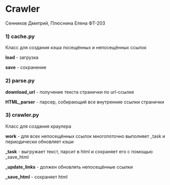 # **Crawler**
Сенников Дмитрий, Плюснина Елена ФТ-203
### 1) **cache.py**
Класс для создания кэша посещённых и непосещённых ссылок

**load** - загрузка

**save** - сохранение

### 2) **parse.py**

**download_url** - получение текста странички по url-ссылке

**HTML_parser** - парсер, собирающий все внутренние ссылки странички

### 3) crawler.py
Класс для создания краулера 

**work** - для всех непосещённых ссылок многопоточно выполняет _task и периодически обновляет кэши

**_task** - выгружает текст, парсит в html и сохраняет его с помощью _save_html

**_update_links** - должен обновлять непосещённые ссылки

**_save_html** - сохраняет html
